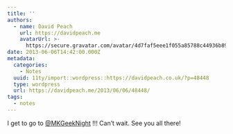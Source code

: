 ```yaml
---
title: ''
authors:
  - name: David Peach
    url: https://davidpeach.me
    avatarUrl: >-
      https://secure.gravatar.com/avatar/4d7faf5eee1f055a85788c44936b8995eaab6dfb004e7854ec747ccb272e91ee?s=96&d=mm&r=g
date: 2013-06-06T14:42:00.000Z
metadata:
  categories:
    - Notes
  uuid: 11ty/import::wordpress::https://davidpeach.co.uk/?p=48448
  type: wordpress
  url: https://davidpeach.me/2013/06/06/48448/
tags:
  - notes
---
```

I get to go to [@MKGeekNight](https://twitter.com/MKGeekNight) !!! Can’t wait. See you all there!